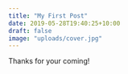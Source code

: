 ```yaml
---
title: "My First Post"
date: 2019-05-28T19:40:25+10:00
draft: false
image: "uploads/cover.jpg"
---
```

Thanks for your coming!

